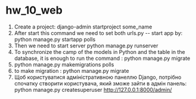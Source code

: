 # hw_10_web

1) Create a project: django-admin startproject some_name
2) After start this command we need to set both urls.py -- start app by: python manage.py startapp polls
3) Then we need to start server python manage.py runserver
4) To synchronize the camp of the models in Python and the table in the database, 
     it is enough to run the command : python manage.py migrate
5) python manage.py makemigrations polls 
6) to make migration : python manage.py migrate 
7) Щоб користуватися адміністративною панеллю Django,
       потрібно спочатку створити користувача, який зможе зайти в адмін панель: python manage.py createsuperuser
        http://127.0.0.1:8000/admin/
